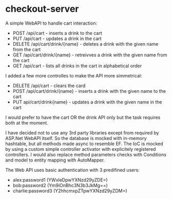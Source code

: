 # checkout-server

A simple WebAPI to handle cart interaction:
* POST /api/cart - inserts a drink to the cart
* PUT /api/cart - updates a drink in the cart
* DELETE /api/cart/drink/{name} - deletes a drink with the given name from the cart
* GET /api/cart/drink/{name} - retreivves a drink with the given name from the cart
* GET /api/cart - lists all drinks in the cart in alphabetical order

I added a few more controlles to make the API more simmetrical:
* DELETE /api/cart - clears the card
* POST /api/cart/drink/{name} - inserts a drink with the given name to the cart
* PUT api/cart/drink{name} - updates a drink with the given name in the cart

I would prefer to have the cart OR the drink API only but the task requires both at the moment.

I have decided not to use any 3rd party libraries except from required by ASP.Net WebAPI itself.
So the database is mocked with in-memory hashtable, but all methods made async to resemble EF.
The IoC is mocked by using a custom simple controller activator with explicitely registered controllers.
I would also replace method parameters checks with Conditions and model to entity mapping with AutoMapper.

The Web API uses basic authentication with 3 predifined users:
* alex:password1    (YWxleDpwYXNzd29yZDE=)
* bob:password2     (Ym9iOnBhc3N3b3JkMg==)
* charlie:password3 (Y2hhcmxpZTpwYXNzd29yZDM=)
